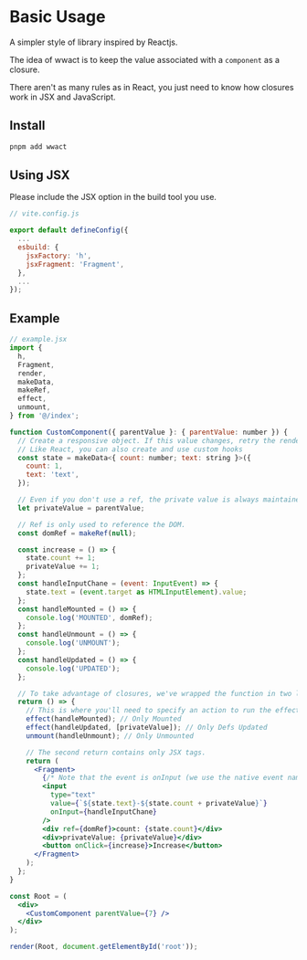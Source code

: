 
# Basic Usage

A simpler style of library inspired by Reactjs.

The idea of wwact is to keep the value associated with a `component` as a closure.

There aren't as many rules as in React, you just need to know how closures work in JSX and JavaScript.

## Install

```bash
pnpm add wwact
```

## Using JSX

Please include the JSX option in the build tool you use.

```js
// vite.config.js

export default defineConfig({
  ...
  esbuild: {
    jsxFactory: 'h',
    jsxFragment: 'Fragment',
  },
  ...
});
```

## Example

```jsx
// example.jsx
import {
  h,
  Fragment,
  render,
  makeData,
  makeRef,
  effect,
  unmount,
} from '@/index';

function CustomComponent({ parentValue }: { parentValue: number }) {
  // Create a responsive object. If this value changes, retry the render.
  // Like React, you can also create and use custom hooks
  const state = makeData<{ count: number; text: string }>({
    count: 1,
    text: 'text',
  });

  // Even if you don't use a ref, the private value is always maintained as a regular variable.
  let privateValue = parentValue;

  // Ref is only used to reference the DOM.
  const domRef = makeRef(null);

  const increase = () => {
    state.count += 1;
    privateValue += 1;
  };
  const handleInputChane = (event: InputEvent) => {
    state.text = (event.target as HTMLInputElement).value;
  };
  const handleMounted = () => {
    console.log('MOUNTED', domRef);
  };
  const handleUnmount = () => {
    console.log('UNMOUNT');
  };
  const handleUpdated = () => {
    console.log('UPDATED');
  };

  // To take advantage of closures, we've wrapped the function in two layers.
  return () => {
    // This is where you'll need to specify an action to run the effect or unmount the hook.
    effect(handleMounted); // Only Mounted
    effect(handleUpdated, [privateValue]); // Only Defs Updated
    unmount(handleUnmount); // Only Unmounted

    // The second return contains only JSX tags.
    return (
      <Fragment>
        {/* Note that the event is onInput (we use the native event name to avoid confusion). */}
        <input
          type="text"
          value={`${state.text}-${state.count + privateValue}`}
          onInput={handleInputChane}
        />
        <div ref={domRef}>count: {state.count}</div>
        <div>privateValue: {privateValue}</div>
        <button onClick={increase}>Increase</button>
      </Fragment>
    );
  };
}

const Root = (
  <div>
    <CustomComponent parentValue={7} />
  </div>
);

render(Root, document.getElementById('root'));
```
